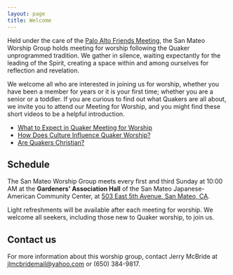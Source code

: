 ```yaml
---
layout: page
title: Welcome
---
```


Held under the care of the [Palo Alto Friends Meeting](http://www.pafm.org), the San Mateo Worship Group holds meeting for worship following the Quaker  unprogrammed tradition. We gather in silence, waiting expectantly for the leading of the Spirit, creating a space within and among ourselves for reflection and revelation.

We welcome all who are interested in joining us for worship, whether you have been a member for years or it is your first time; whether you are a senior or a toddler. If you are curious to find out what Quakers are all about, we invite you to attend our Meeting for Worship, and you might find these short videos to be a helpful introduction.

* [What to Expect in Quaker Meeting for Worship](https://youtu.be/hxjH4sa2RFI)
* [How Does Culture Influence Quaker Worship?](https://youtu.be/F1cQX0Nvd9Q)
* [Are Quakers Christian?](https://youtu.be/CMH3OqFh_dM)

## Schedule

The San Mateo Worship Group meets every first and third Sunday at 10:00 AM at the **Gardeners' Association Hall** of the San Mateo Japanese-American Community Center, at [503 East 5th Avenue, San Mateo, CA](https://goo.gl/maps/dUF4DYRoydx).

Light refreshments will be available after each meeting for worship. We welcome all seekers, including those new to Quaker worship, to join us.

## Contact us

For more information about this worship group, contact Jerry McBride at [jlmcbridemail@yahoo.com](mailto:jlmcbridemail@yahoo.com) or (650) 384-9817.
